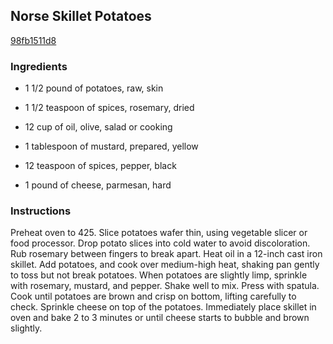 ## Norse Skillet Potatoes

[98fb1511d8](http://www.food.com/recipe/norse-skillet-potatoes-427415)

### Ingredients

 - 1 1/2 pound of potatoes, raw, skin

 - 1 1/2 teaspoon of spices, rosemary, dried

 - 12 cup of oil, olive, salad or cooking

 - 1 tablespoon of mustard, prepared, yellow

 - 12 teaspoon of spices, pepper, black

 - 1 pound of cheese, parmesan, hard

### Instructions

Preheat oven to 425. Slice potatoes wafer thin, using vegetable slicer or food processor. Drop potato slices into cold water to avoid discoloration. Rub rosemary between fingers to break apart. Heat oil in a 12-inch cast iron skillet. Add potatoes, and cook over medium-high heat, shaking pan gently to toss but not break potatoes. When potatoes are slightly limp, sprinkle with rosemary, mustard, and pepper. Shake well to mix. Press with spatula. Cook until potatoes are brown and crisp on bottom, lifting carefully to check. Sprinkle cheese on top of the potatoes. Immediately place skillet in oven and bake 2 to 3 minutes or until cheese starts to bubble and brown slightly.